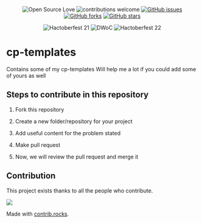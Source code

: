 <div align="center">

![Open Source Love](https://img.shields.io/badge/OpenSource-%E2%9D%A4%EF%B8%8F-green?style=flat-square&labelColor=0a192f&color=e6f1ff)
![contributions welcome](https://img.shields.io/badge/contributions-welcome-brightgreen?style=flat-square&labelColor=0a192f&color=e6f1ff)
[![GitHub issues](https://img.shields.io/github/issues/VishalChoubey1019/cp-templates?style=social&labelColor=0a192f&color=a8b2d1)](https://github.com/semikolan-co/Graphics_no_code/issues)
[![GitHub forks](https://img.shields.io/github/forks/VishalChoubey1019/cp-templates?style=social&labelColor=0a192f&color=a8b2d1)](https://github.com/semikolan-co/Graphics_no_code/network)
[![GitHub stars](https://img.shields.io/github/stars/VishalChoubey1019/cp-templates?style=social&labelColor=0a192f&color=a8b2d1)](https://github.com/semikolan-co/Graphics_no_code/stargazers)

![Hactoberfest 21](https://img.shields.io/badge/Hactoberfest-%E2%9D%A4%EF%B8%8F-red?style=for-the-badge&labelColor=0a192f&color=64ffda)
![DWoC](https://img.shields.io/badge/DWoC-%E2%9D%A4%EF%B8%8F-red?style=for-the-badge&labelColor=0a192f&color=64ffda)
![Hactoberfest 22](https://img.shields.io/badge/Hactoberfest-%E2%9D%A4%EF%B8%8F-red?style=for-the-badge&labelColor=0a192f&color=64ffda)
</div>


# cp-templates

Contains some of my cp-templates
Will help me a lot if you could add some of yours as well

## Steps to contribute in this repository

 1. Fork this repository

 2. Create a new folder/repository for your project

 3. Add useful content for the problem stated

 4. Make pull request

 5. Now, we will review the pull request and merge it

## Contribution

This project exists thanks to all the people who contribute.


<a href="https://github.com/VishalChoubey1019/cp-templates/graphs/contributors">
  <img src="https://contrib.rocks/image?repo=VishalChoubey1019/cp-templates" />
</a>

Made with [contrib.rocks](https://contrib.rocks).
